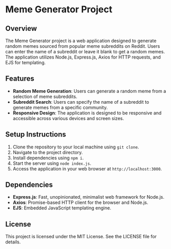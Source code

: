 # Meme Generator Project

## Overview
The Meme Generator project is a web application designed to generate random memes sourced from popular meme subreddits on Reddit. Users can enter the name of a subreddit or leave it blank to get a random memes. The application utilizes Node.js, Express.js, Axios for HTTP requests, and EJS for templating.

## Features
- **Random Meme Generation**: Users can generate a random meme from a selection of meme subreddits.
- **Subreddit Search**: Users can specify the name of a subreddit to generate memes from a specific community.
- **Responsive Design**: The application is designed to be responsive and accessible across various devices and screen sizes.

## Setup Instructions
1. Clone the repository to your local machine using `git clone`.
2. Navigate to the project directory.
3. Install dependencies using `npm i`.
4. Start the server using `node index.js`.
5. Access the application in your web browser at `http://localhost:3000`.

## Dependencies
- **Express.js**: Fast, unopinionated, minimalist web framework for Node.js.
- **Axios**: Promise-based HTTP client for the browser and Node.js.
- **EJS**: Embedded JavaScript templating engine.

## License
This project is licensed under the MIT License. See the LICENSE file for details.
